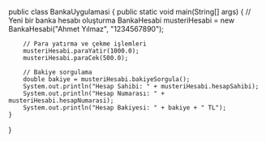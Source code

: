 public class BankaUygulamasi {
    public static void main(String[] args) {
        // Yeni bir banka hesabı oluşturma
        BankaHesabi musteriHesabi = new BankaHesabi("Ahmet Yılmaz", "1234567890");

        // Para yatırma ve çekme işlemleri
        musteriHesabi.paraYatir(1000.0);
        musteriHesabi.paraCek(500.0);

        // Bakiye sorgulama
        double bakiye = musteriHesabi.bakiyeSorgula();
        System.out.println("Hesap Sahibi: " + musteriHesabi.hesapSahibi);
        System.out.println("Hesap Numarası: " + musteriHesabi.hesapNumarasi);
        System.out.println("Hesap Bakiyesi: " + bakiye + " TL");
    }
}
